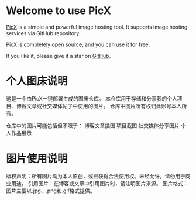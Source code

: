 
# Welcome to use PicX

[PicX](https://github.com/XPoet/picx) is a simple and powerful image hosting tool. It supports image hosting services via GitHub repository.

PicX is completely open source, and you can use it for free.

If you like it, please give it a star on [GitHub](https://github.com/XPoet/picx).

# 个人图床说明
这是一个由PicX一键部署生成的图床仓库。
本仓库用于存储和分享我的个人项目、博客文章或社交媒体帖子中使用的图片。
仓库中图片所有权归此账号本人所有。

仓库中的图片可能包括但不限于：
博客文章插图
项目截图
社交媒体分享图片
个人作品展示

# 图片使用说明
版权声明：所有图片均为本人原创，或已获得合法使用权。未经允许，请勿用于商业用途。
引用图片：在博客或文章中引用图片时，请注明图片来源。
图片格式：图片主要以.jpg、.png和.gif格式提供。
